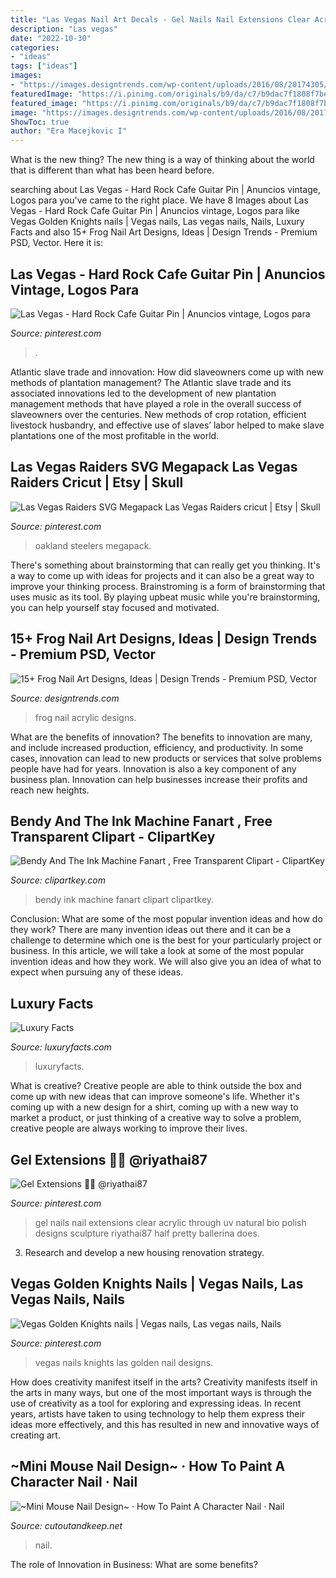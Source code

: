 ```yaml
---
title: "Las Vegas Nail Art Decals - Gel Nails Nail Extensions Clear Acrylic Through Uv Natural Bio Polish Designs Sculpture Riyathai87 Half Pretty Ballerina Does"
description: "Las vegas"
date: "2022-10-30"
categories:
- "ideas"
tags: ["ideas"]
images:
- "https://images.designtrends.com/wp-content/uploads/2016/08/20174305/Arcylic-Frog-Nail-Art.jpg"
featuredImage: "https://i.pinimg.com/originals/b9/da/c7/b9dac7f1808f7be10aaa6fff96c45895.jpg"
featured_image: "https://i.pinimg.com/originals/b9/da/c7/b9dac7f1808f7be10aaa6fff96c45895.jpg"
image: "https://images.designtrends.com/wp-content/uploads/2016/08/20174305/Arcylic-Frog-Nail-Art.jpg"
ShowToc: true
author: "Era Macejkovic I"
---
```



What is the new thing?
The new thing is a way of thinking about the world that is different than what has been heard before.

	

		
searching about Las Vegas - Hard Rock Cafe Guitar Pin | Anuncios vintage, Logos para you've came to the right place. We have 8 Images about Las Vegas - Hard Rock Cafe Guitar Pin | Anuncios vintage, Logos para like Vegas Golden Knights nails | Vegas nails, Las vegas nails, Nails, Luxury Facts and also 15+ Frog Nail Art Designs, Ideas | Design Trends - Premium PSD, Vector. Here it is:
		
    
## Las Vegas - Hard Rock Cafe Guitar Pin | Anuncios Vintage, Logos Para

<img loading=lazy src="https://i.pinimg.com/736x/e5/ae/37/e5ae37a1a6face8154c27174e5dee3ac.jpg" onerror="this.onerror=null;this.src='https://tse4.mm.bing.net/th?id=OIP.yKTJYQLkQS5_wUCVtY7VfQHaNQ&amp;pid=15.1';" alt="Las Vegas - Hard Rock Cafe Guitar Pin | Anuncios vintage, Logos para">

_Source: pinterest.com_

>. 

	

Atlantic slave trade and innovation: How did slaveowners come up with new methods of plantation management?
The Atlantic slave trade and its associated innovations led to the development of new plantation management methods that have played a role in the overall success of slaveowners over the centuries. New methods of crop rotation, efficient livestock husbandry, and effective use of slaves’ labor helped to make slave plantations one of the most profitable in the world.

    
## Las Vegas Raiders SVG Megapack Las Vegas Raiders Cricut | Etsy | Skull

<img loading=lazy src="https://i.pinimg.com/736x/b6/4d/78/b64d784edb47a9c08c59d98e104b9ad8.jpg" onerror="this.onerror=null;this.src='https://tse2.mm.bing.net/th?id=OIP.Isu7KM21XPvB_WRI8jm5cwHaKw&amp;pid=15.1';" alt="Las Vegas Raiders SVG Megapack Las Vegas Raiders cricut | Etsy | Skull">

_Source: pinterest.com_

>oakland steelers megapack. 

	

There's something about brainstorming that can really get you thinking. It's a way to come up with ideas for projects and it can also be a great way to improve your thinking process. Brainstroming is a form of brainstorming that uses music as its tool. By playing upbeat music while you're brainstorming, you can help yourself stay focused and motivated.

    
## 15+ Frog Nail Art Designs, Ideas | Design Trends - Premium PSD, Vector

<img loading=lazy src="https://images.designtrends.com/wp-content/uploads/2016/08/20174305/Arcylic-Frog-Nail-Art.jpg" onerror="this.onerror=null;this.src='https://tse4.mm.bing.net/th?id=OIP.uNtcCU_n-G9GQH3oaGamgAHaHa&amp;pid=15.1';" alt="15+ Frog Nail Art Designs, Ideas | Design Trends - Premium PSD, Vector">

_Source: designtrends.com_

>frog nail acrylic designs. 

	

What are the benefits of innovation?
The benefits to innovation are many, and include increased production, efficiency, and productivity. In some cases, innovation can lead to new products or services that solve problems people have had for years. Innovation is also a key component of any business plan. Innovation can help businesses increase their profits and reach new heights.

    
## Bendy And The Ink Machine Fanart , Free Transparent Clipart - ClipartKey

<img loading=lazy src="https://www.clipartkey.com/mpngs/m/318-3182861_bendy-and-the-ink-machine-fanart.png" onerror="this.onerror=null;this.src='https://tse4.mm.bing.net/th?id=OIP.csVkGQA_LEJyPhfS3jJD5gHaJ3&amp;pid=15.1';" alt="Bendy And The Ink Machine Fanart , Free Transparent Clipart - ClipartKey">

_Source: clipartkey.com_

>bendy ink machine fanart clipart clipartkey. 

	

Conclusion: What are some of the most popular invention ideas and how do they work?
There are many invention ideas out there and it can be a challenge to determine which one is the best for your particularly project or business. In this article, we will take a look at some of the most popular invention ideas and how they work. We will also give you an idea of what to expect when pursuing any of these ideas.

    
## Luxury Facts

<img loading=lazy src="http://www.luxuryfacts.com/app/webroot/img/images/Wedding_dinner.jpg" onerror="this.onerror=null;this.src='https://tse2.mm.bing.net/th?id=OIP.3UXNDGtlbRYLoDTs8NadZAHaLH&amp;pid=15.1';" alt="Luxury Facts">

_Source: luxuryfacts.com_

>luxuryfacts. 

	

What is creative?
Creative people are able to think outside the box and come up with new ideas that can improve someone's life. Whether it's coming up with a new design for a shirt, coming up with a new way to market a product, or just thinking of a creative way to solve a problem, creative people are always working to improve their lives.

    
## Gel Extensions 💅🏻 @riyathai87

<img loading=lazy src="https://i.pinimg.com/originals/49/e8/95/49e895d6147a8d2f28bde0a5ad7e5ce3.jpg" onerror="this.onerror=null;this.src='https://tse3.mm.bing.net/th?id=OIP.P_KwE7jqNIVNso9lharqOgHaHa&amp;pid=15.1';" alt="Gel Extensions 💅🏻 @riyathai87">

_Source: pinterest.com_

>gel nails nail extensions clear acrylic through uv natural bio polish designs sculpture riyathai87 half pretty ballerina does. 

	

3. Research and develop a new housing renovation strategy.

    
## Vegas Golden Knights Nails | Vegas Nails, Las Vegas Nails, Nails

<img loading=lazy src="https://i.pinimg.com/originals/b9/da/c7/b9dac7f1808f7be10aaa6fff96c45895.jpg" onerror="this.onerror=null;this.src='https://tse2.mm.bing.net/th?id=OIP.F1gd0Dkfm6Mu5wplFT4hBAHaJ4&amp;pid=15.1';" alt="Vegas Golden Knights nails | Vegas nails, Las vegas nails, Nails">

_Source: pinterest.com_

>vegas nails knights las golden nail designs. 

	

How does creativity manifest itself in the arts?
Creativity manifests itself in the arts in many ways, but one of the most important ways is through the use of creativity as a tool for exploring and expressing ideas. In recent years, artists have taken to using technology to help them express their ideas more effectively, and this has resulted in new and innovative ways of creating art.

    
## ~Mini Mouse Nail Design~ · How To Paint A Character Nail · Nail

<img loading=lazy src="https://images.coplusk.net/project_images/91051/image/full_MiniMousePic6_1305268488.jpg" onerror="this.onerror=null;this.src='https://tse3.mm.bing.net/th?id=OIP.RqUXIG_n4tqD3I_dtcqH7gHaEK&amp;pid=15.1';" alt="~Mini Mouse Nail Design~ · How To Paint A Character Nail · Nail">

_Source: cutoutandkeep.net_

>nail. 

	

The role of Innovation in Business: What are some benefits?
 

